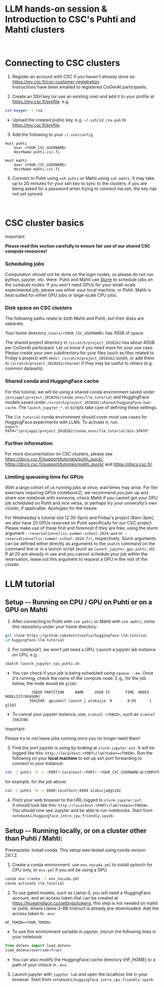 # LLM hands-on session & Introduction to CSC's Puhti and Mahti clusters

<br>

# Connecting to CSC clusters
1. Register an account with CSC if you haven't already done so: https://my.csc.fi/csc-customer-registration.  
Instructions have been emailed to registered CoGenAI participants.

2. Create an SSH key (or use an existing one) and add it to your profile at https://my.csc.fi/profile.
e.g.
```bash
ssh-keygen -t rsa
```
* Upload the created public key, e.g. `~/.ssh/id_rsa.pub` to https://my.csc.fi/profile.

3. Add the following to your `~/.ssh/config`:
```
Host puhti 
    User <YOUR_CSC_USERNAME>
    HostName puhti.csc.fi

Host mahti
    User <YOUR_CSC_USERNAME>
    HostName mahti.csc.fi
```
4. Connect to Puhti using `ssh puhti` or Mahti using `ssh mahti`. It may take up to 20 minutes for your ssh key to sync to the clusters; if you are being asked for a password when trying to connect via ssh, the key has not yet synced. 

<br>

# CSC cluster basics
> [!IMPORTANT]
**Please read this section carefully to ensure fair use of our shared CSC compute resources!**


### Scheduling jobs
Computation should not be done on the login nodes, so please do not run python, jupyter, etc. there. Puhti and Mahti use [Slurm](https://docs.csc.fi/computing/running/submitting-jobs/) to schedule jobs on the compute nodes.
If you won't need GPUs for your small-scale experimental job, please use either your local machine, or Puhti. Mahti is best suited for either GPU jobs or large-scale CPU jobs.

### Disk space on CSC clusters
The following paths relate to both Mahti and Puhti, but their disks are separate.

Your home directory `/users/<YOUR_CSC_USERNAME>` has 10GB of space.

The shared project directory in `/scratch/project_2010262` has about 40GB per CoGenAI participant. Let us know if you need more for your use case. Please create your own subdirectory for your files (such as files related to Friday's project) with `mkdir /scratch/project_2010262/$USER`, or add them to `/scratch/project_2010262/shared/` if they may be useful to others (e.g. common datasets).

### Shared conda and HuggingFace cache
For this tutorial, we will be using a shared conda environment saved under `/projappl/project_2010262/conda_envs/llm_tutorial` and HuggingFace models saved under `/scratch/project_2010262/shared/huggingface-hub-cache`. The `launch_jupyter_*.sh` scripts take care of defining these settings.

The `llm_tutorial` conda environment should cover most use cases for HuggingFace experiments with LLMs. To activate it, run:  
```export PATH="/projappl/project_2010262/conda_envs/llm_tutorial/bin:$PATH"```

### Further information
For more documentation on CSC clusters, please see https://docs.csc.fi/support/tutorials/puhti_quick/, https://docs.csc.fi/support/tutorials/mahti_quick/ and https://docs.csc.fi/.

### Limiting queueing time for GPUs
With a large cohort of us running jobs at once, wait times may arise. For the exercises requiring GPUs (notebook2), we recommend you pair up and share one notebook with someone, check Mahti if you cannot get your GPU job scheduled on Puhti and vice versa, or perhaps try your university's own cluster, if applicable. Apologies for the hassle.

For Wednesday's tutorial slot (2:30-5pm) and Friday's project (8am-3pm), we also have 20 GPUs reserved on Puhti specifically for our CSC project. Please make use of these first and foremost if they are free, using the slurm argument `--reservation=ellis-summer-school-2024-wed` or `--reservation=ellis-summer-school-2024-fri`, respectively. Slurm arguments can be defined either directly as arguments to the `sbatch` command on the command line or in a launch script (such as `launch_jupyter_gpu_puhti.sh`). If all 20 are already in use and you cannot schedule your job within the reservation, leave out this argument to request a GPU in the rest of the cluster.

# LLM tutorial
## Setup -- Running on CPU / GPU on Puhti or on a GPU on Mahti
1. After connecting to Puhti with `ssh puhti` or Mahti with `ssh mahti`, clone this repository under your home directory:
```bash
git clone https://github.com/minttusofia/huggingface-llm-tutorial
cd huggingface-llm-tutorial
```
2. For notebook1, we won't yet need a GPU. Launch a jupyter lab instance on CPU, e.g.:
```bash
sbatch launch_jupyter_cpu_puhti.sh
```
* You can check if your job is being scheduled using `squeue --me`. Once it's running, check the name of the compute node. E.g., for the job below, the node would be `g1102`:
```
            JOBID PARTITION     NAME     USER ST       TIME  NODES NODELIST(REASON)
           3562598  gpusmall launch_j alakuija  R       0:05      1 g1102
```
* To cancel your jupyter instance, use, `scancel <JOBID>`, such as `scancel 3562598`.  

> [!IMPORTANT]
Please try to not leave jobs running once you no longer need them!

3. Find the port jupyter is using by looking at `slurm-jupyter.out`. It will be logged like this: `http://localhost:<PORT>/lab?token=<TOKEN>`. Run the following on your **local machine** to set up ssh port forwarding to connect to your instance:
```bash
ssh -J puhti -N -L <PORT>:localhost:<PORT> <YOUR_CSC_USERNAME>@<COMPUTE_NODE>
```
for example, for the job above:
```bash
ssh -J puhti -N -L 8888:localhost:8888 alakuija@g1102
```
4. Point your web browser to the URL logged to `slurm-jupyter.out`.  
It should look like this: `http://localhost:<PORT>/lab?token=<TOKEN>`.  
You should now see Jupyter and be able to run notebooks. Start from `notebook1/huggingface_intro_cpu_friendly.ipynb`.


## Setup -- Running locally, or on a cluster other than Puhti / Mahti:

Prerequisite: Install conda. This setup was tested using conda version 24.1.2.

1. Create a conda environment: use `env_nocuda.yml` to install pytorch for CPU only, or `env.yml` if you will be using a GPU.
```bash
conda env create -f env_nocuda.yml
conda activate llm_tutorial
```
2. To use gated models, such as Llama-3, you will need a HuggingFace account, and an access token that can be created at https://huggingface.co/settings/tokens; this step is not needed on mahti or puhti, where Llama-3-8B-Instruct is already pre-downloaded. Add the access token to `.env`:
```
HF_TOKEN=<YOUR_TOKEN>
```
* To use this environment variable in jupyter, (re)run the following lines in your notebook:
```python
from dotenv import load_dotenv
load_dotenv(override=True)
```
- You can also modify the HuggingFace cache directory (HF_HOME) to a path of your choice in `.env`.

3. Launch jupyter with ```jupyter lab``` and open the localhost link in your browser. Start from `notebook1/huggingface_intro_cpu_friendly.ipynb`.
